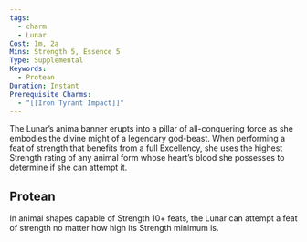 ```yaml
---
tags:
  - charm
  - Lunar
Cost: 1m, 2a
Mins: Strength 5, Essence 5
Type: Supplemental
Keywords:
  - Protean
Duration: Instant
Prerequisite Charms:
  - "[[Iron Tyrant Impact]]"
---
```

The Lunar’s anima banner erupts into a pillar of all-conquering force as she embodies the divine might of a legendary god-beast. When performing a feat of strength that benefits from a full Excellency, she uses the highest Strength rating of any animal form whose heart’s blood she possesses to determine if she can attempt it. 
## Protean 

In animal shapes capable of Strength 10+ feats, the Lunar can attempt a feat of strength no matter how high its Strength minimum is.